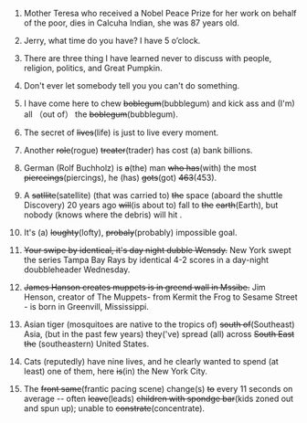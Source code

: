 1. Mother Teresa who received a Nobel Peace Prize for  her work on behalf of the poor, dies in Calcuha Indian, she was 87 years old.

2. Jerry, what time  do  you have?  I have 5 o’clock.

3. There are three thing I have learned never to discuss with people, religion, politics, and Great Pumpkin.

4. Don't ever let somebody tell you you can't do something.

5. I have come here to chew ~~boblegum~~(bubblegum)  and kick ass and (I'm) all （out of） the ~~boblegum~~(bubblegum).

6. The secret of ~~lives~~(life) is just to live every moment.

7. Another ~~role~~(rogue) ~~treater~~(trader)  has cost (a)  bank billions.

8. German (Rolf Buchholz)  is ~~a~~(the) man ~~who has~~(with) the most ~~pierceings~~(piercings), he (has) ~~gots~~(got) ~~463~~(453).

9. A ~~satllite~~(satellite) (that was carried to) ~~the~~ space (aboard the shuttle Discovery)  20 years ago ~~will~~(is about to) fall to ~~the~~ ~~earth~~(Earth),  but nobody (knows where the debris) will hit .

10. It's (a) ~~loughty~~(lofty), ~~probaly~~(probably) impossible  goal.

11. ~~Your swipe by identical, it's  day night dubble  Wensdy.~~ New York swept the series Tampa Bay Rays by identical 4-2 scores in a day-night doubbleheader Wednesday.

12. ~~James Hanson creates muppets is in greend wall in Mssibe.~~ Jim Henson, creator of The Muppets- from Kermit the Frog to Sesame Street -  is born in Greenvill, Mississippi.

13. Asian tiger (mosquitoes are native to the tropics of) ~~south of~~(Southeast) Asia, (but in the past few years) they('ve) spread (all) across ~~South East the~~ (southeastern) United States.

14. Cats (reputedly) have nine lives, and he clearly wanted to spend (at least) one of them, here ~~is~~(in) the New York City.

15. The ~~front same~~(frantic pacing scene) change(s) ~~to~~ every 11 seconds on average --  often ~~leave~~(leads) ~~children  with spondge bar~~(kids zoned out and spun up); unable to ~~constrate~~(concentrate).

